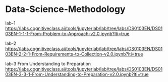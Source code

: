 # Data-Science-Methodology

lab-1
https://labs.cognitiveclass.ai/tools/jupyterlab/lab/tree/labs/DS0103EN/DS0103EN-1-1-1-From-Problem-to-Approach-v2.0.ipynb?lti=true

lab-2
https://labs.cognitiveclass.ai/tools/jupyterlab/lab/tree/labs/DS0103EN/DS0103EN-2-2-1-From-Requirements-to-Collection-v2.0.ipynb?lti=true

lab-3
From Understanding to Preparation
https://labs.cognitiveclass.ai/tools/jupyterlab/lab/tree/labs/DS0103EN/DS0103EN-3-3-1-From-Understanding-to-Preparation-v2.0.ipynb?lti=true
